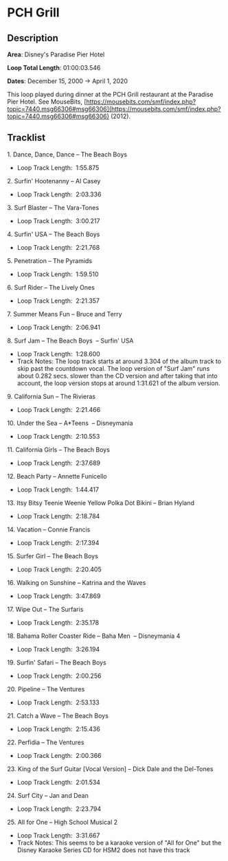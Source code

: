# PCH Grill

## Description

**Area**: Disney's Paradise Pier Hotel

**Loop Total Length**: 01:00:03.546

**Dates**: December 15, 2000 → April 1, 2020

This loop played during dinner at the PCH Grill restaurant at the Paradise Pier Hotel. See MouseBits, [https://mousebits.com/smf/index.php?topic=7440.msg66306#msg66306](https://mousebits.com/smf/index.php?topic=7440.msg66306#msg66306) (2012).

## Tracklist

1\. Dance, Dance, Dance – The Beach Boys 

- Loop Track Length:  1:55.875

2\. Surfin' Hootenanny – Al Casey 

- Loop Track Length:  2:03.336

3\. Surf Blaster – The Vara-Tones 

- Loop Track Length:  3:00.217

4\. Surfin' USA – The Beach Boys 

- Loop Track Length:  2:21.768

5\. Penetration – The Pyramids 

- Loop Track Length:  1:59.510

6\. Surf Rider – The Lively Ones 

- Loop Track Length:  2:21.357

7\. Summer Means Fun – Bruce and Terry 

- Loop Track Length:  2:06.941

8\. Surf Jam – The Beach Boys  – Surfin' USA

- Loop Track Length:  1:28.600
- Track Notes: The loop track starts at around 3.304 of the album track to skip past the countdown vocal. The loop version of "Surf Jam" runs about 0.282 secs. slower than the CD version and after taking that into account, the loop version stops at around 1:31.621 of the album version.

9\. California Sun – The Rivieras 

- Loop Track Length:  2:21.466

10\. Under the Sea – A*Teens  – Disneymania

- Loop Track Length:  2:10.553

11\. California Girls – The Beach Boys 

- Loop Track Length:  2:37.689

12\. Beach Party – Annette Funicello 

- Loop Track Length:  1:44.417

13\. Itsy Bitsy Teenie Weenie Yellow Polka Dot Bikini – Brian Hyland 

- Loop Track Length:  2:18.784

14\. Vacation – Connie Francis 

- Loop Track Length:  2:17.394

15\. Surfer Girl – The Beach Boys 

- Loop Track Length:  2:20.405

16\. Walking on Sunshine – Katrina and the Waves 

- Loop Track Length:  3:47.869

17\. Wipe Out – The Surfaris 

- Loop Track Length:  2:35.178

18\. Bahama Roller Coaster Ride – Baha Men  – Disneymania 4

- Loop Track Length:  3:26.194

19\. Surfin' Safari – The Beach Boys 

- Loop Track Length:  2:00.256

20\. Pipeline – The Ventures 

- Loop Track Length:  2:53.133

21\. Catch a Wave – The Beach Boys 

- Loop Track Length:  2:15.436

22\. Perfidia – The Ventures 

- Loop Track Length:  2:00.366

23\. King of the Surf Guitar [Vocal Version] – Dick Dale and the Del-Tones 

- Loop Track Length:  2:01.534

24\. Surf City – Jan and Dean 

- Loop Track Length:  2:23.794

25\. All for One – High School Musical 2 

- Loop Track Length:  3:31.667
- Track Notes: This seems to be a karaoke version of "All for One" but the Disney Karaoke Series CD for HSM2 does not have this track
